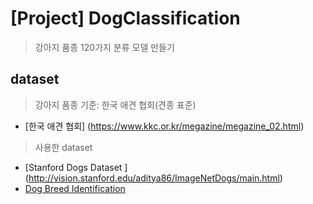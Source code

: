 # [Project] DogClassification 
> 강아지 품종 120가지 분류 모델 만들기

## dataset

> 강아지 품종 기준: 한국 애견 협회(견종 표준)

* [한국 애견 협회] (https://www.kkc.or.kr/megazine/megazine_02.html)

> 사용한 dataset

* [Stanford Dogs Dataset ] (http://vision.stanford.edu/aditya86/ImageNetDogs/main.html)
* [Dog Breed Identification](https://www.kaggle.com/c/dog-breed-identification/data)